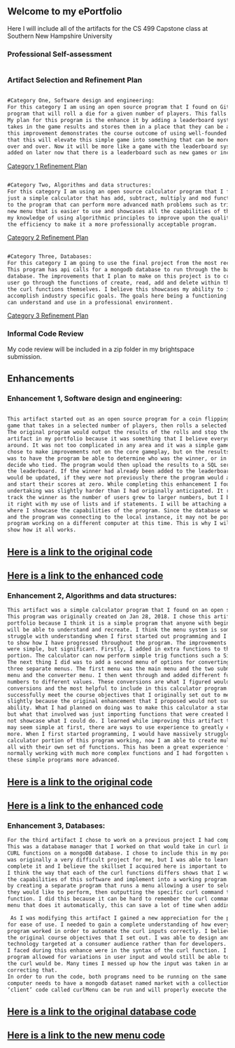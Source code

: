 ## Welcome to my ePortfolio

Here I will include all of the artifacts for the CS 499 Capstone class at Southern New Hampshire University


### Professional Self-assessment


```markdown

```

### Artifact Selection and Refinement Plan

```markdown

#Category One, Software design and engineering: 
For this category I am using an open source program that I found on GitHub. This program is a simple game 
program that will roll a die for a given number of players. This falls into the category of software design. 
My plan for this program is the enhance it by adding a leaderboard system in the form of a database that 
takes in the game results and stores them in a place that they can be accessed later. I think that making 
this improvement demonstrates the course outcome of using well-founded and innovative techniques. I believe 
that this will elevate this simple game into something that can be more advanced than just rolling a die 
over and over. Now it will be more like a game with the leaderboard system. There can also be even more 
added on later now that there is a leaderboard such as new games or incentives based on leaderboard position.

```

[Category 1 Refinement Plan](https://github.com/Tyler-Fitchett/Tyler-Fitchett.github.io/blob/master/img1.png)


```markdown

#Category Two, Algorithms and data structures:
For this category I am using an open source calculator program that I found on GitHub. This program in 
just a simple calculator that has add, subtract, multiply and mod functions. I plan to add new algorithms 
to the program that can perform more advanced math problems such as trig functions. I will also add in a 
new menu that is easier to use and showcases all the capabilities of the calculator. I believe this showcases 
my knowledge of using algorithmic principles to improve upon the quality of the work and to also increase 
the efficiency to make it a more professionally acceptable program.

```

[Category 2 Refinement Plan](https://github.com/Tyler-Fitchett/Tyler-Fitchett.github.io/blob/master/img2.png)

```markdown

#Category Three, Databases:
For this category I am going to use the final project from the most recent course I took at SNHU. 
This program has api calls for a mongodb database to run through the basic function for a market stocks 
database. The improvements that I plan to make on this project is to create an interface that can help a 
user go through the functions of create, read, add and delete within the database without having to input 
the curl functions themselves. I believe this showcases my ability to implement computer solutions to 
accomplish industry specific goals. The goals here being a functioning product that the average person 
can understand and use in a professional environment.

```

[Category 3 Refinement Plan](https://github.com/Tyler-Fitchett/Tyler-Fitchett.github.io/blob/master/img3.png)


### Informal Code Review

My code review will be included in a zip folder in my brightspace submission.


## Enhancements

### Enhancement 1, Software design and engineering:

```markdown

This artifact started out as an open source program for a coin flipping game. It is a fairly basic 
game that takes in a selected number of players, then rolls a selected amount of die for each player. 
The original program would output the results of the rolls and stop there. I decided to include this 
artifact in my portfolio because it was something that I believe everyone could wrap their head 
around. It was not too complicated in any area and it was a simple game to complete quickly. I 
chose to make improvements not on the core gameplay, but on the results of the game. What I did 
was to have the program be able to determine who was the winner, or in the case of multiple winner, 
decide who tied. The program would then upload the results to a SQL server database that tracked 
the leaderboard. If the winner had already been added to the leaderboard then the existing value 
would be updated, if they were not previously there the program would add them into the database 
and start their scores at zero. While completing this enhancement I found that what I was 
undertaking was slightly harder than I had originally anticipated. It really became difficult to 
track the winner as the number of users grew to larger numbers, but I believe I was able to get 
it right with my use of lists and if statements. I will be attaching a short video in the zip folder 
where I showcase the capabilities of the program. Since the database was hosted on my computer 
and the program was connecting to the local instance, it may not be possible to get the entire 
program working on a different computer at this time. This is why I will be including the video to 
show how it all works.  

```

[Here is a link to the original code](https://github.com/Tyler-Fitchett/Tyler-Fitchett.github.io/blob/master/diceRollerOriginal.py)
--
[Here is a link to the enhanced code](https://github.com/Tyler-Fitchett/Tyler-Fitchett.github.io/blob/master/RollingSim.py)
--


### Enhancement 2, Algorithms and data structures:
```markdown
This artifact was a simple calculator program that I found on an open source GitHub repository. 
This program was originally created on Jan 28, 2018. I chose this artifact to include in my 
portfolio because I think it is a simple program that anyone with beginners knowledge of python 
will be able to understand and recreate. I think the menu system is something that I used to 
struggle with understanding when I first started out programming and I think this is a good way 
to show how I have progressed throughout the program. The improvements I made to the program 
were simple, but significant. Firstly, I added in extra functions to the original calculator 
portion. The calculator can now perform simple trig functions such a Sine, Cosine and Tangent. 
The next thing I did was to add a second menu of options for converting numbers. Now there are 
three separate menus. The first menu was the main menu and the two submenus work as the calculator 
menu and the converter menu. I then went through and added different functions for converting 
numbers to different values. These conversions are what I figured would be the most used 
conversions and the most helpful to include in this calculator program. I feel that I did 
successfully meet the course objectives that I originally set out to meet. I changed my enhancement 
slightly because the original enhancement that I proposed would not successfully showcase my 
ability. What I had planned on doing was to make this calculator a standalone executable file, 
but what that involved was just importing functions that were created by other people and did 
not showcase what I could do. I learned while improving this artifact that even though some things 
may seem simple at first, there are ways to use experience to greatly enhance them to be much 
more. When I first started programming, I would have massively struggled to get the original 
calculator portion of this program working, now I am able to create multiple branches and submenus 
all with their own set of functions. This has been a great experience for me because I am now 
normally working with much more complex functions and I had forgotten what you can do to make 
these simple programs more advanced.

```

[Here is a link to the original code](https://github.com/Tyler-Fitchett/Tyler-Fitchett.github.io/blob/master/calculatorOriginal.py)
--
[Here is a link to the enhanced code](https://github.com/Tyler-Fitchett/Tyler-Fitchett.github.io/blob/master/Calculator.py)
--

### Enhancement 3, Databases:

```markdown
For the third artifact I chose to work on a previous project I had completed here at SNHU. 
This was a database manager that I worked on that would take in curl input to execute simple 
CURL functions on a mongoDB database. I chose to include this in my portfolio because it 
was originally a very difficult project for me, but I was able to learn how to successfully 
complete it and I believe the skillset I acquired here is important to showcase. Specifically 
I think the way that each of the curl functions differs shows that I was able to fully understand 
the capabilities of this software and implement into a working program. I improved the artifact 
by creating a separate program that runs a menu allowing a user to select which crud function 
they would like to perform, then outputting the specific curl command that corresponds that 
function. I did this because it can be hard to remember the curl commands and by creating this 
menu that does it automatically, this can save a lot of time when adding to or editing the database.

 As I was modifying this artifact I gained a new appreciation for the people that create automation 
for ease of use. I needed to gain a complete understanding of how every aspect of the database 
program worked in order to automate the curl inputs correctly. I believe that I was able to meet 
the original course objectives that I set out. I was able to design and develop a more professional 
technology targeted at a consumer audience rather than for developers. The biggest challenges that 
I faced during this enhance were in the syntax of the curl function. I needed to make sure that the 
program allowed for variations in user input and would still be able to correctly determine what 
the curl would be. Many times I messed up how the input was taken in and lost a lot of time in 
correcting that. 
In order to run the code, both programs need to be running on the same computer, and the ‘server’ 
computer needs to have a mongodb dataset named market with a collection named stocks. From there the 
‘client’ code called curlMenu can be run and will properly execute the inputs.


```

[Here is a link to the original database code](https://github.com/Tyler-Fitchett/Tyler-Fitchett.github.io/blob/master/mongoCode.py)
--
[Here is a link to the new menu code](https://github.com/Tyler-Fitchett/Tyler-Fitchett.github.io/blob/master/curlMenu.py)
--



